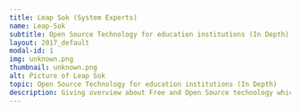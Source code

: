 ```yaml
---
title: Leap Sok (System Experts)
name: Leap-Sok
subtitle: Open Source Technology for education institutions (In Depth)
layout: 2017_default
modal-id: 1
img: unknown.png
thumbnail: unknown.png
alt: Picture of Leap Sok
topic: Open Source Technology for education institutions (In Depth)
description: Giving overview about Free and Open Source technology which available and benefit to teachers, students and schools.
---
```

